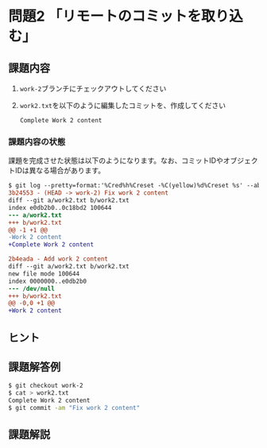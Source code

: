# 問題2 「リモートのコミットを取り込む」

## 課題内容

1. `work-2`ブランチにチェックアウトしてください
1. `work2.txt`を以下のように編集したコミットを、作成してください

    ```text
    Complete Work 2 content
    ```

### 課題内容の状態

課題を完成させた状態は以下のようになります。なお、コミットIDやオブジェクトIDは異なる場合があります。

```diff
$ git log --pretty=format:'%Cred%h%Creset -%C(yellow)%d%Creset %s' --abbrev-commit -p work-2...master
3b24553 - (HEAD -> work-2) Fix work 2 content
diff --git a/work2.txt b/work2.txt
index e0db2b0..0c18bd2 100644
--- a/work2.txt
+++ b/work2.txt
@@ -1 +1 @@
-Work 2 content
+Complete Work 2 content

2b4eada - Add work 2 content
diff --git a/work2.txt b/work2.txt
new file mode 100644
index 0000000..e0db2b0
--- /dev/null
+++ b/work2.txt
@@ -0,0 +1 @@
+Work 2 content
```

## ヒント

## 課題解答例

```bash
$ git checkout work-2
$ cat > work2.txt
Complete Work 2 content
$ git commit -am "Fix work 2 content"
```

## 課題解説
